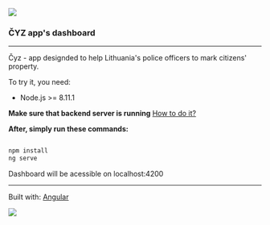 ![](https://i.imgur.com/JlOG01h.jpg)
### ČYZ app's dashboard

----

Čyz - app designded to help Lithuania's police officers to mark citizens' property.

To try it, you need:
* Node.js >= 8.11.1

**Make sure that backend server is running**
[How to do it?](https://github.com/Cyz-Police/backend)

**After, simply run these commands:**

```bash

npm install
ng serve

```

Dashboard will be acessible on localhost:4200

----
Built with: [Angular](https://angular.io)

![](https://i.imgur.com/5iVHYV3.jpg)
